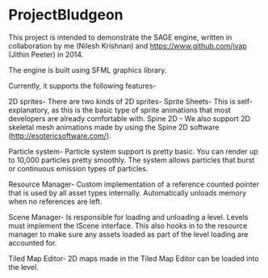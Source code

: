 # ProjectBludgeon

This project is intended to demonstrate the SAGE engine, written in collaboration by me (Nilesh Krishnan) and https://www.github.com/jvap (Jithin Peeter) in 2014.

The engine is built using SFML graphics library.

Currently, it supports the following features-

2D sprites-
    There are two kinds of 2D sprites-
    Sprite Sheets- This is self-explanatory, as this is the basic type of sprite animations that most developers are already comfortable with.
    Spine 2D - We also support 2D skeletal mesh animations made by using the Spine 2D software (http://esotericsoftware.com/).
    
    
Particle system-
    Particle system support is pretty basic. You can render up to 10,000 particles pretty smoothly. The system allows particles that burst or continuous emission types of particles.
    
    
Resource Manager-
    Custom implementation of a reference counted pointer that is used by all asset types internally. Automatically unloads memory when no references are left.
    
    
Scene Manager-
    Is responsible for loading and unloading a level. Levels must implement the IScene interface. This also hooks in to the resource manager to make sure any assets loaded as part of the level loading are accounted for.
    

Tiled Map Editor-
    2D maps made in the Tiled Map Editor can be loaded into the level.
